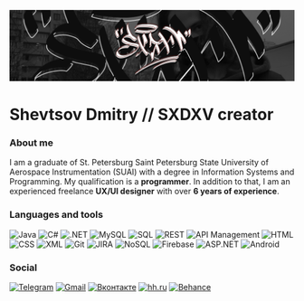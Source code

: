 [![Header](https://github.com/SXDXV/SXDXV/blob/main/Res/sxdxv%20header%2009%2004.jpg?raw=true)](https://t.me/sxdxvsxdxv)

# Shevtsov Dmitry // SXDXV creator

### About me

I am a graduate of St. Petersburg Saint Petersburg State University of Aerospace Instrumentation (SUAI) with a degree in Information Systems and Programming. My qualification is a **programmer**.
In addition to that, I am an experienced freelance **UX/UI designer** with over **6 years of experience**.

### Languages and tools

![Java](https://img.shields.io/badge/-Java-black?style=for-the-badge&logo=java)
![C#](https://img.shields.io/badge/-C%23-black?style=for-the-badge&logo=c-sharp)
![.NET](https://img.shields.io/badge/-.NET-black?style=for-the-badge&logo=.net)
![MySQL](https://img.shields.io/badge/-MySQL-black?style=for-the-badge&logo=mysql)
![SQL](https://img.shields.io/badge/-SQL-black?style=for-the-badge)
![REST](https://img.shields.io/badge/-REST-black?style=for-the-badge)
![API Management](https://img.shields.io/badge/-API%20Management-black?style=for-the-badge)
![HTML](https://img.shields.io/badge/-HTML-black?style=for-the-badge&logo=html5)
![CSS](https://img.shields.io/badge/-CSS-black?style=for-the-badge&logo=css3)
![XML](https://img.shields.io/badge/-XML-black?style=for-the-badge)
![Git](https://img.shields.io/badge/-Git-black?style=for-the-badge&logo=git)
![JIRA](https://img.shields.io/badge/-JIRA-black?style=for-the-badge&logo=jira-software)
![NoSQL](https://img.shields.io/badge/-NoSQL-black?style=for-the-badge)
![Firebase](https://img.shields.io/badge/-Firebase-black?style=for-the-badge&logo=firebase)
![ASP.NET](https://img.shields.io/badge/-ASP.NET-black?style=for-the-badge&logo=.net)
![Android](https://img.shields.io/badge/-Android-black?style=for-the-badge&logo=android)



### Social

[![Telegram](https://img.shields.io/badge/-Telegram-black?style=for-the-badge&logo=telegram)](https://t.me/sxdxvsxdxv)
[![Gmail](https://img.shields.io/badge/-Gmail-black?style=for-the-badge&logo=gmail)](mailto:shevtsov.dima.03@gmail.com)
[![Вконтакте](https://img.shields.io/badge/-Вконтакте-black?style=for-the-badge&logo=vk)](https://vk.com/dmitrysoda)
[![hh.ru](https://img.shields.io/badge/-hh.ru-black?style=for-the-badge&logo=hh.ru)](https://spb.hh.ru/resume/bf7cba5fff0c16f5d50039ed1f59646d6a6556)
[![Behance](https://img.shields.io/badge/-Behance-black?style=for-the-badge&logo=behance)](https://www.behance.net/sodaprestige)

